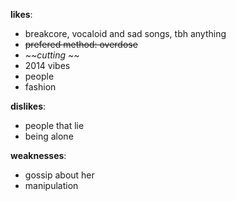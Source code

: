 **likes**:
- breakcore, vocaloid and sad songs, tbh anything
- ~~prefered method: overdose~~
- *~~cutting ~~*
- 2014 vibes
- people
- fashion

**dislikes**:
- people that lie
- being alone

**weaknesses**:
- gossip about her
- manipulation
